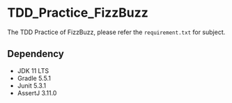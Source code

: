 # TDD_Practice_FizzBuzz
The TDD Practice of FizzBuzz, please refer the `requirement.txt` for subject.

## Dependency
* JDK 11 LTS
* Gradle 5.5.1
* Junit 5.3.1
* AssertJ 3.11.0
